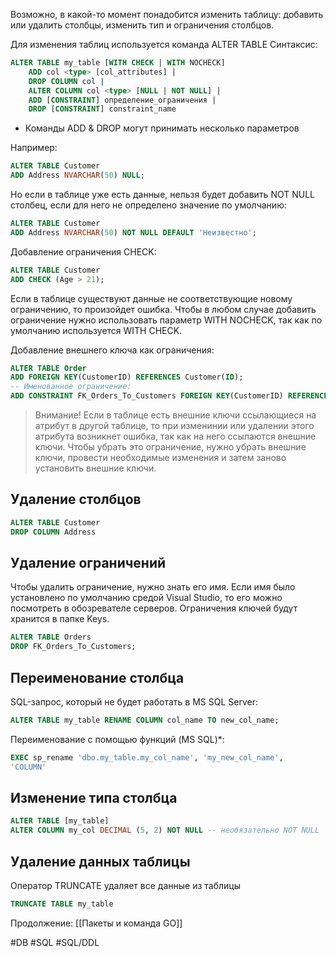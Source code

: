 Возможно, в какой-то момент понадобится изменить таблицу: добавить или удалить столбцы, изменить тип и ограничения столбцов.

Для изменения таблиц используется команда ALTER TABLE
Синтаксис:
```sql
ALTER TABLE my_table [WITH CHECK | WITH NOCHECK]
	ADD col <type> [col_attributes] |
	DROP COLUMN col |
	ALTER COLUMN col <type> [NULL | NOT NULL] |
	ADD [CONSTRAINT] определение_ограничения |
	DROP [CONSTRAINT] constraint_name
```
* Команды ADD & DROP могут принимать несколько параметров

Например:
```sql
ALTER TABLE Customer
ADD Address NVARCHAR(50) NULL;
```
Но если в таблице уже есть данные, нельзя будет добавить NOT NULL столбец, если для него не определено значение по умолчанию:
```sql
ALTER TABLE Customer
ADD Address NVARCHAR(50) NOT NULL DEFAULT 'Неизвестно';
```

Добавление ограничения CHECK:
```sql
ALTER TABLE Customer
ADD CHECK (Age > 21);
```
Если в таблице существуют данные не соответствующие новому ограничению, то произойдет ошибка. Чтобы в любом случае добавить ограничение нужно использовать параметр WITH NOCHECK, так как по умолчанию используется WITH CHECK.

Добавление внешнего ключа как ограничения:
```sql
ALTER TABLE Order
ADD FOREIGN KEY(CustomerID) REFERENCES Customer(ID);
-- Именованное ограничение:
ADD CONSTRAINT FK_Orders_To_Customers FOREIGN KEY(CustomerID) REFERENCES Customer(ID);
```

>Внимание! Если в таблице есть внешние ключи ссылающиеся на атрибут в другой таблице, то при изменинии или удалении этого атрибута возникнет ошибка, так как на него ссылаются внешние ключи. Чтобы убрать это ограничение, нужно убрать внешние ключи, провести необходимые изменения и затем заново установить внешние ключи.

## Удаление столбцов

```sql
ALTER TABLE Customer
DROP COLUMN Address
```

## Удаление ограничений

Чтобы удалить ограничение, нужно знать его имя. Если имя было установлено по умолчанию средой Visual Studio, то его можно посмотреть в обозревателе серверов. Ограничения ключей будут хранится в папке Keys.
```sql
ALTER TABLE Orders
DROP FK_Orders_To_Customers;
```

## Переименование столбца

SQL-запрос, который не будет работать в MS SQL Server:
```sql
ALTER TABLE my_table RENAME COLUMN col_name TO new_col_name;
```
Переименование с помощью функций (MS SQL)\*:
```sql
EXEC sp_rename 'dbo.my_table.my_col_name', 'my_new_col_name',
'COLUMN'
```

## Изменение типа столбца

```sql
ALTER TABLE [my_table]
ALTER COLUMN my_col DECIMAL (5, 2) NOT NULL -- необязательно NOT NULL
```

## Удаление данных таблицы

Оператор TRUNCATE удаляет все данные из таблицы
```sql
TRUNCATE TABLE my_table
```

Продолжение: [[Пакеты и команда GO]]

#DB #SQL #SQL/DDL